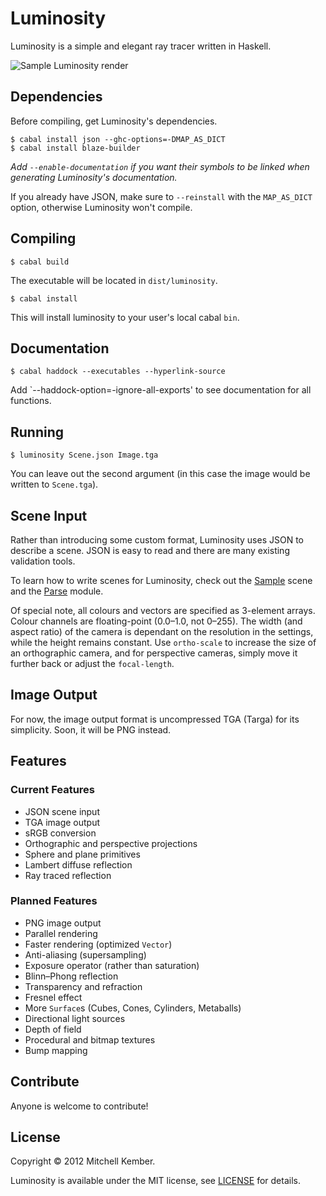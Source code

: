 Luminosity
==========

Luminosity is a simple and elegant ray tracer written in Haskell.

![Sample Luminosity render](http://i.imgur.com/y1a0A.png)

Dependencies
------------

Before compiling, get Luminosity's dependencies.

    $ cabal install json --ghc-options=-DMAP_AS_DICT
    $ cabal install blaze-builder

*Add `--enable-documentation` if you want their symbols to be linked when generating Luminosity's documentation.*

If you already have JSON, make sure to `--reinstall` with the `MAP_AS_DICT` option, otherwise Luminosity won't compile.

Compiling
---------

    $ cabal build

The executable will be located in `dist/luminosity`.

    $ cabal install

This will install luminosity to your user's local cabal `bin`.

Documentation
-------------

    $ cabal haddock --executables --hyperlink-source

Add `--haddock-option=-ignore-all-exports' to see documentation for all functions.

Running
-------

    $ luminosity Scene.json Image.tga

You can leave out the second argument (in this case the image would be written to `Scene.tga`).

Scene Input
-----------

Rather than introducing some custom format, Luminosity uses JSON to describe a scene. JSON is easy to read and there are many existing validation tools.

To learn how to write scenes for Luminosity, check out the [Sample][] scene and the [Parse][] module.

Of special note, all colours and vectors are specified as 3-element arrays. Colour channels are floating-point (0.0–1.0, not 0–255). The width (and aspect ratio) of the camera is dependant on the resolution in the settings, while the height remains constant. Use `ortho-scale` to increase the size of an orthographic camera, and for perspective cameras, simply move it further back or adjust the `focal-length`.

[Sample]: https://github.com/mk12/Luminosity/blob/master/Sample.json
[Parse]: https://github.com/mk12/Luminosity/blob/master/src/Luminosity/Parse.hs

Image Output
------------

For now, the image output format is uncompressed TGA (Targa) for its simplicity. Soon, it will be PNG instead.

Features
--------

### Current Features

* JSON scene input
* TGA image output
* sRGB conversion
* Orthographic and perspective projections
* Sphere and plane primitives
* Lambert diffuse reflection
* Ray traced reflection

### Planned Features

* PNG image output
* Parallel rendering
* Faster rendering (optimized `Vector`)
* Anti-aliasing (supersampling)
* Exposure operator (rather than saturation)
* Blinn–Phong reflection
* Transparency and refraction
* Fresnel effect
* More `Surface`s (Cubes, Cones, Cylinders, Metaballs)
* Directional light sources
* Depth of field
* Procedural and bitmap textures
* Bump mapping

Contribute
----------

Anyone is welcome to contribute!

License
-------

Copyright © 2012 Mitchell Kember.

Luminosity is available under the MIT license, see [LICENSE][1] for details.

[1]: https://github.com/mk12/Luminosity/blob/master/LICENSE.md
